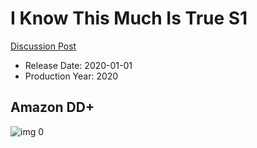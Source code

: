 # I Know This Much Is True S1

[Discussion Post](https://www.avsforum.com/threads/bass-eq-for-filtered-movies.2995212/post-59960014)

* Release Date: 2020-01-01
* Production Year: 2020

## Amazon DD+

![img 0](https://i.imgur.com/nFEbDRH.jpg)

